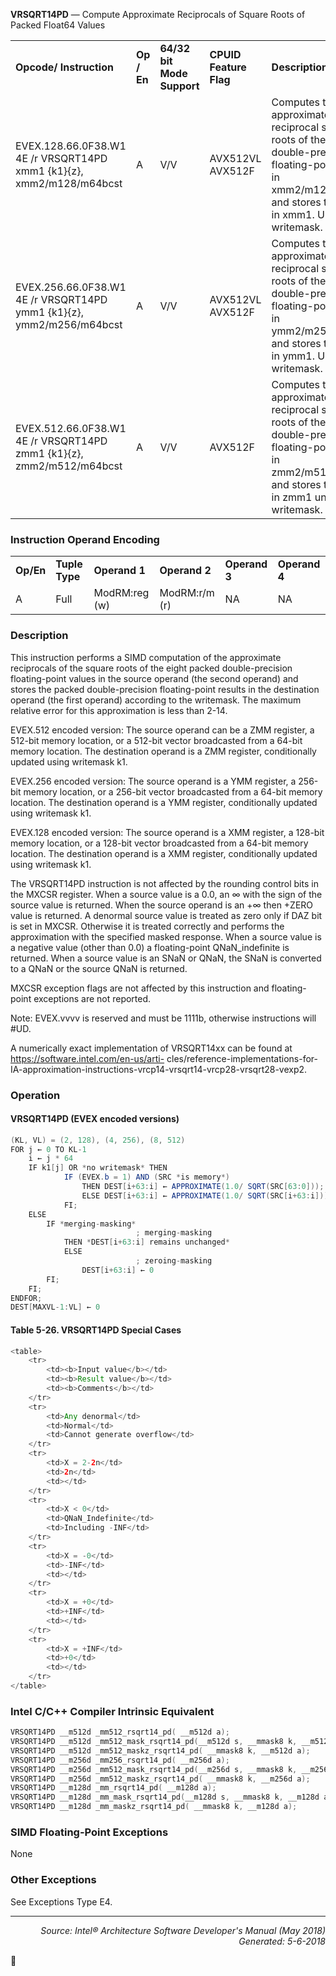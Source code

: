 <b>VRSQRT14PD</b> — Compute Approximate Reciprocals of Square Roots of Packed Float64 Values
<table>
	<tr>
		<td><b>Opcode/ Instruction</b></td>
		<td><b>Op / En</b></td>
		<td><b>64/32 bit Mode Support</b></td>
		<td><b>CPUID Feature Flag</b></td>
		<td><b>Description</b></td>
	</tr>
	<tr>
		<td>EVEX.128.66.0F38.W1 4E /r VRSQRT14PD xmm1 {k1}{z}, xmm2/m128/m64bcst</td>
		<td>A</td>
		<td>V/V</td>
		<td>AVX512VL AVX512F</td>
		<td>Computes the approximate reciprocal square roots of the packed double-precision floating-point values in xmm2/m128/m64bcst and stores the results in xmm1. Under writemask.</td>
	</tr>
	<tr>
		<td>EVEX.256.66.0F38.W1 4E /r VRSQRT14PD ymm1 {k1}{z}, ymm2/m256/m64bcst</td>
		<td>A</td>
		<td>V/V</td>
		<td>AVX512VL AVX512F</td>
		<td>Computes the approximate reciprocal square roots of the packed double-precision floating-point values in ymm2/m256/m64bcst and stores the results in ymm1. Under writemask.</td>
	</tr>
	<tr>
		<td>EVEX.512.66.0F38.W1 4E /r VRSQRT14PD zmm1 {k1}{z}, zmm2/m512/m64bcst</td>
		<td>A</td>
		<td>V/V</td>
		<td>AVX512F</td>
		<td>Computes the approximate reciprocal square roots of the packed double-precision floating-point values in zmm2/m512/m64bcst and stores the results in zmm1 under writemask.</td>
	</tr>
</table>


### Instruction Operand Encoding
<table>
	<tr>
		<td><b>Op/En</b></td>
		<td><b>Tuple Type</b></td>
		<td><b>Operand 1</b></td>
		<td><b>Operand 2</b></td>
		<td><b>Operand 3</b></td>
		<td><b>Operand 4</b></td>
	</tr>
	<tr>
		<td>A</td>
		<td>Full</td>
		<td>ModRM:reg (w)</td>
		<td>ModRM:r/m (r)</td>
		<td>NA</td>
		<td>NA</td>
	</tr>
</table>


### Description
This instruction performs a SIMD computation of the approximate reciprocals of the square roots of the eight
packed double-precision floating-point values in the source operand (the second operand) and stores the packed
double-precision floating-point results in the destination operand (the first operand) according to the writemask.
The maximum relative error for this approximation is less than 2-14.

EVEX.512 encoded version: The source operand can be a ZMM register, a 512-bit memory location, or a 512-bit
vector broadcasted from a 64-bit memory location. The destination operand is a ZMM register, conditionally
updated using writemask k1.

EVEX.256 encoded version: The source operand is a YMM register, a 256-bit memory location, or a 256-bit vector
broadcasted from a 64-bit memory location. The destination operand is a YMM register, conditionally updated using
writemask k1.

EVEX.128 encoded version: The source operand is a XMM register, a 128-bit memory location, or a 128-bit vector
broadcasted from a 64-bit memory location. The destination operand is a XMM register, conditionally updated using
writemask k1.

The VRSQRT14PD instruction is not affected by the rounding control bits in the MXCSR register. When a source
value is a 0.0, an ∞ with the sign of the source value is returned. When the source operand is an +∞ then +ZERO
value is returned. A denormal source value is treated as zero only if DAZ bit is set in MXCSR. Otherwise it is treated
correctly and performs the approximation with the specified masked response. When a source value is a negative
value (other than 0.0) a floating-point QNaN_indefinite is returned. When a source value is an SNaN or QNaN, the
SNaN is converted to a QNaN or the source QNaN is returned.

MXCSR exception flags are not affected by this instruction and floating-point exceptions are not reported.

Note: EVEX.vvvv is reserved and must be 1111b, otherwise instructions will \#UD.

A numerically exact implementation of VRSQRT14xx can be found at https://software.intel.com/en-us/arti-
cles/reference-implementations-for-IA-approximation-instructions-vrcp14-vrsqrt14-vrcp28-vrsqrt28-vexp2.

### Operation


#### VRSQRT14PD (EVEX encoded versions)
```java
(KL, VL) = (2, 128), (4, 256), (8, 512)
FOR j ← 0 TO KL-1
    i ← j * 64
    IF k1[j] OR *no writemask* THEN
            IF (EVEX.b = 1) AND (SRC *is memory*)
                THEN DEST[i+63:i] ← APPROXIMATE(1.0/ SQRT(SRC[63:0]));
                ELSE DEST[i+63:i] ← APPROXIMATE(1.0/ SQRT(SRC[i+63:i]));
            FI;
    ELSE 
        IF *merging-masking*
                            ; merging-masking
            THEN *DEST[i+63:i] remains unchanged*
            ELSE 
                            ; zeroing-masking
                DEST[i+63:i] ← 0
        FI;
    FI;
ENDFOR;
DEST[MAXVL-1:VL] ← 0
```
#### Table 5-26. VRSQRT14PD Special Cases
```java
<table>
	<tr>
		<td><b>Input value</b></td>
		<td><b>Result value</b></td>
		<td><b>Comments</b></td>
	</tr>
	<tr>
		<td>Any denormal</td>
		<td>Normal</td>
		<td>Cannot generate overflow</td>
	</tr>
	<tr>
		<td>X = 2-2n</td>
		<td>2n</td>
		<td></td>
	</tr>
	<tr>
		<td>X < 0</td>
		<td>QNaN_Indefinite</td>
		<td>Including -INF</td>
	</tr>
	<tr>
		<td>X = -0</td>
		<td>-INF</td>
		<td></td>
	</tr>
	<tr>
		<td>X = +0</td>
		<td>+INF</td>
		<td></td>
	</tr>
	<tr>
		<td>X = +INF</td>
		<td>+0</td>
		<td></td>
	</tr>
</table>

```
### Intel C/C++ Compiler Intrinsic Equivalent
```c
VRSQRT14PD __m512d _mm512_rsqrt14_pd( __m512d a);
VRSQRT14PD __m512d _mm512_mask_rsqrt14_pd(__m512d s, __mmask8 k, __m512d a);
VRSQRT14PD __m512d _mm512_maskz_rsqrt14_pd( __mmask8 k, __m512d a);
VRSQRT14PD __m256d _mm256_rsqrt14_pd( __m256d a);
VRSQRT14PD __m256d _mm512_mask_rsqrt14_pd(__m256d s, __mmask8 k, __m256d a);
VRSQRT14PD __m256d _mm512_maskz_rsqrt14_pd( __mmask8 k, __m256d a);
VRSQRT14PD __m128d _mm_rsqrt14_pd( __m128d a);
VRSQRT14PD __m128d _mm_mask_rsqrt14_pd(__m128d s, __mmask8 k, __m128d a);
VRSQRT14PD __m128d _mm_maskz_rsqrt14_pd( __mmask8 k, __m128d a);
```
### SIMD Floating-Point Exceptions
None

### Other Exceptions

See Exceptions Type E4.

 --- 
<p align="right"><i>Source: Intel® Architecture Software Developer's Manual (May 2018)<br>Generated: 5-6-2018</i></p>
